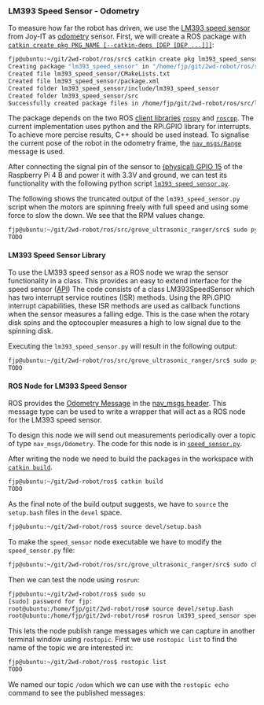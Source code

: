 ### LM393 Speed Sensor - Odometry

To measure how far the robot has driven, we use the [LM393 speed sensor](https://joy-it.net/en/products/SEN-Speed) from Joy-IT as [odometry](https://en.wikipedia.org/wiki/Odometry) sensor. 
First, we will create a ROS package with [`catkin create pkg PKG_NAME [--catkin-deps [DEP [DEP ...]]]`](https://catkin-tools.readthedocs.io/en/latest/verbs/catkin_create.html#catkin-create-pkg):

```bash
fjp@ubuntu:~/git/2wd-robot/ros/src$ catkin create pkg lm393_speed_sensor --catkin-deps rospy roscpp nav_msgs
Creating package "lm393_speed_sensor" in "/home/fjp/git/2wd-robot/ros/src"...
Created file lm393_speed_sensor/CMakeLists.txt
Created file lm393_speed_sensor/package.xml
Created folder lm393_speed_sensor/include/lm393_speed_sensor
Created folder lm393_speed_sensor/src
Successfully created package files in /home/fjp/git/2wd-robot/ros/src/lm393_speed_sensor.
```

The package depends on the two ROS [client libraries](http://wiki.ros.org/Client%20Libraries) [`rospy`](http://wiki.ros.org/rospy) and [`roscpp`](http://wiki.ros.org/roscpp). The current implementation uses python and the RPi.GPIO library for interrupts. To achieve more percise results, C++ should be used instead. 
To signalise the current pose of the robot in the odometry frame, the [`nav_msgs/Range`](http://docs.ros.org/melodic/api/sensor_msgs/html/msg/Range.html) message is used.

After connecting the signal pin of the sensor to [(physical) GPIO 15](https://pinout.xyz/pinout/pin15_gpio22#) of the Raspberry Pi 4 B and power it with 3.3V and ground, we can test its functionality with the following python script [`lm393_speed_sensor.py`]().


The following shows the truncated output of the `lm393_speed_sensor.py` script when the motors are spinning freely with full speed and using some force to slow the down. We see that the RPM values change. 

```bash
fjp@ubuntu:~/git/2wd-robot/ros/src/grove_ultrasonic_ranger/src$ sudo python ultrasonic.py
TODO
``` 
#### LM393 Speed Sensor Library

To use the LM393 speed sensor as a ROS node we wrap the sensor functionality in a class.
This provides an easy to extend interface for the speed sensor ([API](https://en.wikipedia.org/wiki/Application_programming_interface))
The code consists of a class LM393SpeedSensor which has two interrupt service routines (ISR) methods.
Using the RPi.GPIO interrupt capabilities, these ISR methods are used as callback functions when the sensor measures a falling
edge. This is the case when the rotary disk spins and the optocoupler measures a high to low signal due to the spinning disk. 

Executing the `lm393_speed_sensor.py` will result in the following output:

```bash
fjp@ubuntu:~/git/2wd-robot/ros/src/grove_ultrasonic_ranger/src$ sudo python lm393_speed_sensor.py 
TODO
```

#### ROS Node for LM393 Speed Sensor

ROS provides the [Odometry Message](http://docs.ros.org/api/nav_msgs/html/msg/Odometry.html) in the 
[nav_msgs header](https://wiki.ros.org/sensor_msgs). 
This message type can be used to write a wrapper that will act as a ROS node for the LM393 speed sensor.

To design this node we will send out measurements periodically over a topic of type `nav_msgs/Odometry`.
The code for this node is in [`speed_sensor.py`](https://github.com/fjp/2wd-robot/blob/master/ros/src/lm393_speed_sensor/src/speed_sensor.py).


After writing the node we need to build the packages in the workspace with [`catkin build`](https://catkin-tools.readthedocs.io/en/latest/verbs/catkin_build.html).

```bash
fjp@ubuntu:~/git/2wd-robot/ros$ catkin build
TODO
```

As the final note of the build output suggests, we have to `source` the `setup.bash` files in the `devel` space.

```bash
fjp@ubuntu:~/git/2wd-robot/ros$ source devel/setup.bash
```

To make the `speed_sensor` node executable we have to modify the `speed_sensor.py` file:

```bash
fjp@ubuntu:~/git/2wd-robot/ros/src/grove_ultrasonic_ranger/src$ sudo chmod a+x speed_sensor.py
```

Then we can test the node using `rosrun`:

```bash
fjp@ubuntu:~/git/2wd-robot/ros$ sudo su
[sudo] password for fjp:
root@ubuntu:/home/fjp/git/2wd-robot/ros# source devel/setup.bash 
root@ubuntu:/home/fjp/git/2wd-robot/ros# rosrun lm393_speed_sensor speed_sensor.py 
```

This lets the node publish range messages which we can capture in another terminal window using `rostopic`.
First we use `rostopic list` to find the name of the topic we are interested in:

```bash
fjp@ubuntu:~/git/2wd-robot/ros$ rostopic list
TODO
```

We named our topic `/odom` which we can use with the `rostopic echo` command to see the published messages:

